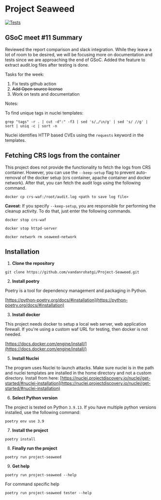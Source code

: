 # Project Seaweed

[![Tests](https://github.com/vandanrohatgi/Project-Seaweed/workflows/Tests/badge.svg)](https://github.com/vandanrohatgi/Project-Seaweed/actions?workflow=Tests)

## GSoC meet #11 Summary


Reviewed the report comparison and slack integration. While they leave a lot of room to be desired, we will be focusing more on documentation and tests since we are approaching the end of GSoC. Added the feature to extract audit.log files after testing is done. 

Tasks for the week:

1. Fix tests github action
2. ~~Add Open source license~~
3. Work on tests and documentation

Notes:

To find unique tags in nuclei templates:

`grep "tags" -r . | cut -d":" -f3 | sed 's/,/\n/g' | sed 's/ //g' | sort | uniq -c | sort -n`

Nuclei identifies HTTP based CVEs using the `requests` keyword in the templates.

## Fetching CRS logs from the container

This project does not provide the functionality to fetch the logs from CRS container. However, you can use the `--keep-setup` flag to prevent auto-removal of the docker setup (crs container, apache container and docker network). After that, you can fetch the audit logs using the following command.

`docker cp crs-waf:/root/audit.log <path to save log file>`

**Caveat**: If you specify `--keep-setup`, you are responsible for performing the cleanup activity. To do that, just enter the following commands.

`docker stop crs-waf`

`docker stop httpd-server`

`docker network rm seaweed-network`

## Installation

1. **Clone the repository**

`git clone https://github.com/vandanrohatgi/Project-Seaweed.git`

2. **Install poetry** 

Poetry is a tool for dependency management and packaging in Python. 

[https://python-poetry.org/docs/#installation](https://python-poetry.org/docs/#installation)

3. **Install docker**

This project needs docker to setup a local web server, web application firewall. If you're using a custom waf URL for testing, then docker is not needed. 

[https://docs.docker.com/engine/install/](https://docs.docker.com/engine/install/)

5. **Install Nuclei**

The program uses Nuclei to launch attacks. Make sure nuclei is in the path and nuclei templates are installed in the home directory and not a custom directory. Install from here: [https://nuclei.projectdiscovery.io/nuclei/get-started/#nuclei-installation](https://nuclei.projectdiscovery.io/nuclei/get-started/#nuclei-installation)

6. **Select Python version**

The project is tested on Python `3.9.13`. If you have multiple python versions installed, use the following command:

`poetry env use 3.9`

7. **Install the project**

`poetry install`

8. **Finally run the project**

`poetry run project-seaweed`

9. **Get help**

`poetry run project-seaweed --help`

For command specific help

`poetry run project-seaweed tester --help`
